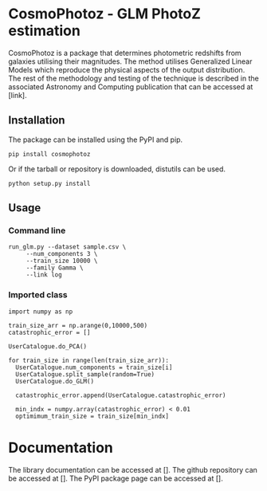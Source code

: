 
CosmoPhotoz - GLM PhotoZ estimation
===================================

CosmoPhotoz is a package that determines photometric redshifts from galaxies utilising their magnitudes.
The method utilises Generalized Linear Models which reproduce the physical aspects of the output distribution.
The rest of the methodology and testing of the technique is described in the associated Astronomy and Computing
publication that can be accessed at [link].

## Installation

The package can be installed using the PyPI and pip.

`pip install cosmophotoz`

Or if the tarball or repository is downloaded, distutils can be used.

`python setup.py install`


## Usage

### Command line

```
run_glm.py --dataset sample.csv \
     --num_components 3 \
     --train_size 10000 \
     --family Gamma \
     --link log
```

### Imported class

```
import numpy as np
    
train_size_arr = np.arange(0,10000,500)
catastrophic_error = []
   
UserCatalogue.do_PCA()
    
for train_size in range(len(train_size_arr)):
  UserCatalogue.num_components = train_size[i]
  UserCatalogue.split_sample(random=True)
  UserCatalogue.do_GLM()
    	
  catastrophic_error.append(UserCatalogue.catastrophic_error)
        
  min_indx = numpy.array(catastrophic_error) < 0.01
  optimimum_train_size = train_size[min_indx]
```

# Documentation

The library documentation can be accessed at [].
The github repository can be accessed at [].
The PyPI package page can be accessed at [].
